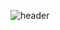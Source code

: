 ![header](https://capsule-render.vercel.app/api?type=wave&color=auto&height=300&section=header&text=Welcom%20to%20minuk0506&fontSize=90)
